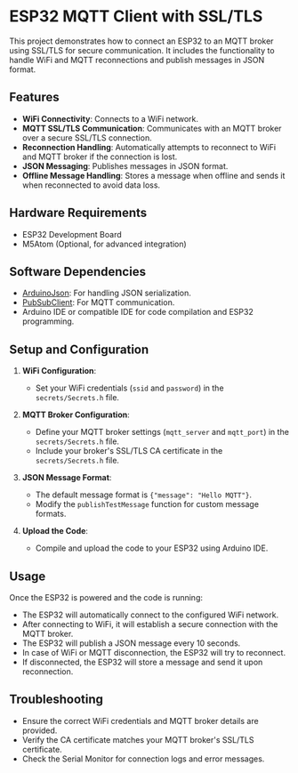 # ESP32 MQTT Client with SSL/TLS

This project demonstrates how to connect an ESP32 to an MQTT broker using SSL/TLS for secure communication. It includes the functionality to handle WiFi and MQTT reconnections and publish messages in JSON format.

## Features

- **WiFi Connectivity**: Connects to a WiFi network.
- **MQTT SSL/TLS Communication**: Communicates with an MQTT broker over a secure SSL/TLS connection.
- **Reconnection Handling**: Automatically attempts to reconnect to WiFi and MQTT broker if the connection is lost.
- **JSON Messaging**: Publishes messages in JSON format.
- **Offline Message Handling**: Stores a message when offline and sends it when reconnected to avoid data loss.

## Hardware Requirements

- ESP32 Development Board
- M5Atom (Optional, for advanced integration)

## Software Dependencies

- [ArduinoJson](https://arduinojson.org/): For handling JSON serialization.
- [PubSubClient](https://github.com/knolleary/pubsubclient): For MQTT communication.
- Arduino IDE or compatible IDE for code compilation and ESP32 programming.

## Setup and Configuration

1. **WiFi Configuration**:
   - Set your WiFi credentials (`ssid` and `password`) in the `secrets/Secrets.h` file.

2. **MQTT Broker Configuration**:
   - Define your MQTT broker settings (`mqtt_server` and `mqtt_port`) in the `secrets/Secrets.h` file.
   - Include your broker's SSL/TLS CA certificate in the `secrets/Secrets.h` file.

3. **JSON Message Format**:
   - The default message format is `{"message": "Hello MQTT"}`.
   - Modify the `publishTestMessage` function for custom message formats.

4. **Upload the Code**:
   - Compile and upload the code to your ESP32 using Arduino IDE.

## Usage

Once the ESP32 is powered and the code is running:

- The ESP32 will automatically connect to the configured WiFi network.
- After connecting to WiFi, it will establish a secure connection with the MQTT broker.
- The ESP32 will publish a JSON message every 10 seconds.
- In case of WiFi or MQTT disconnection, the ESP32 will try to reconnect.
- If disconnected, the ESP32 will store a message and send it upon reconnection.

## Troubleshooting

- Ensure the correct WiFi credentials and MQTT broker details are provided.
- Verify the CA certificate matches your MQTT broker's SSL/TLS certificate.
- Check the Serial Monitor for connection logs and error messages.

